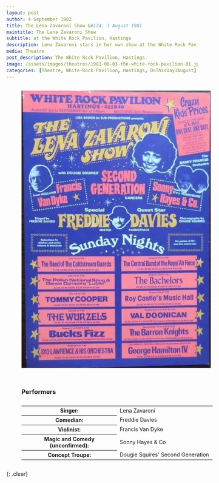 ```yaml
---
layout: post
author: 4 September 1982
title: The Lena Zavaroni Show &#124; 3 August 1981
maintitle: The Lena Zavaroni Show
subtitle: at the White Rock Pavilion, Hastings
description: Lena Zavaroni stars in her own show at the White Rock Pavilion, Hastings.
media: Theatre
post_description: The White Rock Pavilion, Hastings.
image: /assets/images/theatres/1981-08-03-the-white-rock-pavilion-01.jpg
categories: [Theatre, White-Rock-Pavilion, Hastings, OnThisDay3August]
---
```


<figure class="fig1">
<a href="/assets/images/theatres/1981-08-03-the-white-rock-pavilion-01.jpg"><img src="/assets/images/theatres/1981-08-03-the-white-rock-pavilion-01.jpg" class="full-width" /></a>
</figure>

<figure class="fig2">
<figcaption>
<h3 id="performers">Performers</h3>
</figcaption>
<table>
<tr><th style="width:50%;">Singer:</th><td style="width:50%;">Lena Zavaroni</td></tr>
<tr><th>Comedian:</th><td>Freddie Davies</td></tr>
<tr><th>Violinist:</th><td>Francis Van Dyke</td></tr>
<tr><th>Magic and Comedy (unconfirmed):</th><td>Sonny Hayes & Co</td></tr>
<tr><th>Concept Troupe:</th><td>Dougie Squires' Second Generation</td></tr>
</table>
</figure>

<br />{: .clear}

<style>
.fig1 {float:left; width:49%;}

.fig2 {float:right; width:49%;}

.fig3 {float:right; width:100%;}

figcaption {float:left; width:100%;}

@media screen and (orientation:portrait) {
.fig1, .fig2 {float:left; width:100%;}
figcaption {float:left; width:100%; margin-bottom: 10px;}
}
</style>

